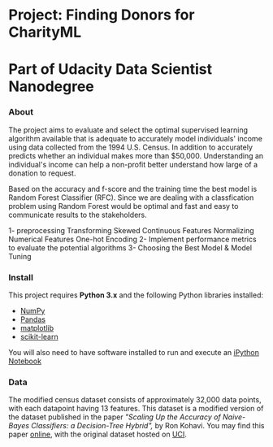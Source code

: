 # Project: Finding Donors for CharityML
# Part of Udacity Data Scientist Nanodegree 


### About

The project aims to evaluate and select the optimal supervised learning algorithm available that is adequate to accurately model individuals' income using data collected from the 1994 U.S. Census. In addition to accurately predicts whether an individual makes more than $50,000. Understanding an individual's income can help a non-profit better understand how large of a donation to request.

Based on the accuracy and f-score and the training time the best model is Random Forest Classifier (RFC).
Since we are dealing with a classfication problem using Random Forest would be optimal and fast and easy to communicate results to the stakeholders.

1- preprocessing
Transforming Skewed Continuous Features
Normalizing Numerical Features
One-hot Encoding
2- Implement performance metrics to evaluate the potential algorithms
3- Choosing the Best Model & Model Tuning




### Install

This project requires **Python 3.x** and the following Python libraries installed:

- [NumPy](http://www.numpy.org/)
- [Pandas](http://pandas.pydata.org)
- [matplotlib](http://matplotlib.org/)
- [scikit-learn](http://scikit-learn.org/stable/)

You will also need to have software installed to run and execute an [iPython Notebook](http://ipython.org/notebook.html)

### Data

The modified census dataset consists of approximately 32,000 data points, with each datapoint having 13 features. This dataset is a modified version of the dataset published in the paper *"Scaling Up the Accuracy of Naive-Bayes Classifiers: a Decision-Tree Hybrid",* by Ron Kohavi. You may find this paper [online](https://www.aaai.org/Papers/KDD/1996/KDD96-033.pdf), with the original dataset hosted on [UCI](https://archive.ics.uci.edu/ml/datasets/Census+Income).


